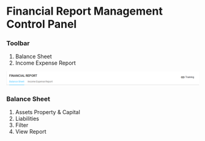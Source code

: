 # Financial Report Management Control Panel

### Toolbar

1. Balance Sheet 
2. Income Expense Report

![](../../../.gitbook/assets/image%20%2830%29.png)

### Balance Sheet

1. Assets Property & Capital
2. Liabilities
3. Filter
4. View Report

### 

